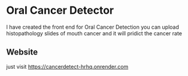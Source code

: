 
# Oral Cancer Detector

I have created the front end for Oral Cancer Detection you can upload histopathology slides of mouth cancer and it will pridict the cancer rate 


## Website
just visit https://cancerdetect-hrhq.onrender.com